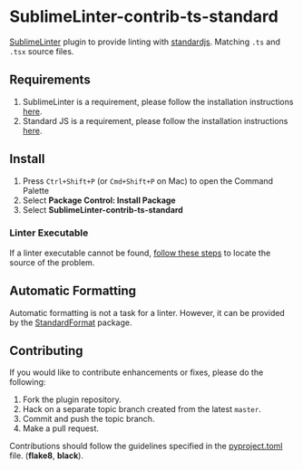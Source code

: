 # SublimeLinter-contrib-ts-standard

[SublimeLinter](https://www.sublimelinter.com/en/latest/) plugin to provide linting with [standardjs](https://standardjs.com/#typescript). Matching `.ts` and `.tsx` source files.

## Requirements

1. SublimeLinter is a requirement, please follow the installation instructions [here](https://www.sublimelinter.com/en/latest/installation.html).
2. Standard JS is a requirement, please follow the installation instructions [here](https://standardjs.com/index.html#install).

## Install

1. Press `Ctrl+Shift+P` (or `Cmd+Shift+P` on Mac) to open the Command Palette
2. Select **Package Control: Install Package**
3. Select **SublimeLinter-contrib-ts-standard**

### Linter Executable

If a linter executable cannot be found, [follow these steps](http://sublimelinter.readthedocs.org/en/latest/troubleshooting.html#finding-a-linter-executable) to locate the source of the problem.

## Automatic Formatting

Automatic formatting is not a task for a linter. However, it can be provided by the [StandardFormat](https://packagecontrol.io/packages/StandardFormat) package.

## Contributing

If you would like to contribute enhancements or fixes, please do the following:

1. Fork the plugin repository.
2. Hack on a separate topic branch created from the latest `master`.
3. Commit and push the topic branch.
4. Make a pull request.

Contributions should follow the guidelines specified in the [pyproject.toml](./pyproject.toml) file. (**flake8**, **black**).
